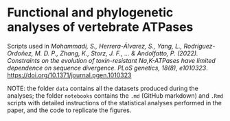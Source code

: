 # Functional and phylogenetic analyses of vertebrate ATPases

Scripts used in *Mohammadi, S., Herrera-Álvarez, S., Yang, L., Rodríguez-Ordoñez, M. D. P., Zhang, K., Storz, J. F., ... & Andolfatto, P. (2022). Constraints on the evolution of toxin-resistant Na,K-ATPases have limited dependence on sequence divergence. PLoS genetics, 18(8), e1010323*. https://doi.org/10.1371/journal.pgen.1010323

NOTE: the folder `data` contains all the datasets produced during the analyses; the folder `notebooks`  contains the `.md` (GitHub markdown) and `.Rmd` scripts with detailed instructions of the statistical analyses performed in the paper, and the code to replicate the figures. 